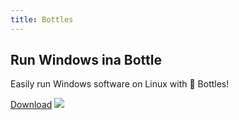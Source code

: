 ```yaml
---
title: Bottles
---
```


<section class="hero dark">
  <div class="container">
    <h1>Run Windows in<strong>a Bottle</strong></h1>
    <p>Easily run Windows software on Linux with 🍷 Bottles!</p>
    <a class="button" href="/download" title="Download Bottles">Download</a>
    <img src="https://usebottles.com/uploads/2020/screenshot-0.png" />
  </div>
</section>
